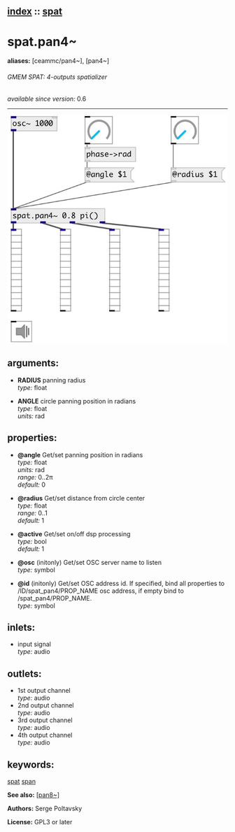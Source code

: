 [index](index.html) :: [spat](category_spat.html)
---

# spat.pan4~
**aliases:** [ceammc/pan4\~], [pan4\~]


###### GMEM SPAT: 4-outputs spatializer

*available since version:* 0.6

---




[![example](../examples/img/spat.pan4~.jpg)](../examples/pd/spat.pan4~.pd)



## arguments:

* **RADIUS**
panning radius<br>
_type:_ float<br>

* **ANGLE**
circle panning position in radians<br>
_type:_ float<br>
_units:_ rad<br>





## properties:

* **@angle** 
Get/set panning position in radians<br>
_type:_ float<br>
_units:_ rad<br>
_range:_ 0..2π<br>
_default:_ 0<br>

* **@radius** 
Get/set distance from circle center<br>
_type:_ float<br>
_range:_ 0..1<br>
_default:_ 1<br>

* **@active** 
Get/set on/off dsp processing<br>
_type:_ bool<br>
_default:_ 1<br>

* **@osc** (initonly)
Get/set OSC server name to listen<br>
_type:_ symbol<br>

* **@id** (initonly)
Get/set OSC address id. If specified, bind all properties to /ID/spat_pan4/PROP_NAME
osc address, if empty bind to /spat_pan4/PROP_NAME.<br>
_type:_ symbol<br>



## inlets:

* input signal<br>
_type:_ audio



## outlets:

* 1st output channel<br>
_type:_ audio
* 2nd output channel<br>
_type:_ audio
* 3rd output channel<br>
_type:_ audio
* 4th output channel<br>
_type:_ audio



## keywords:

[spat](keywords/spat.html)
[span](keywords/span.html)



**See also:**
[\[pan8~\]](pan8~.html)




**Authors:** Serge Poltavsky




**License:** GPL3 or later





